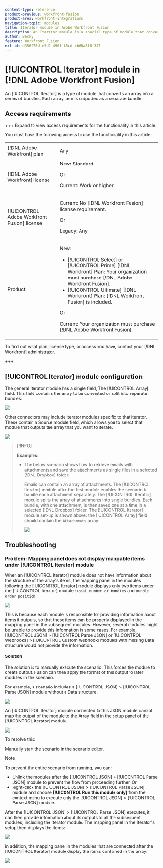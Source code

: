```yaml
---
content-type: reference
product-previous: workfront-fusion
product-area: workfront-integrations
navigation-topic: modules
title: Iterator module in Adobe Workfront Fusion
description: An Iterator module is a special type of module that converts an array into a series of bundles. Each array item is outputted as a separate bundle.
author: Becky
feature: Workfront Fusion
exl-id: d356276d-e5d9-496f-85cd-cb60a8f8f377
---
```

# [!UICONTROL Iterator] module in [!DNL Adobe Workfront Fusion]

<!--audited: 09/2024-->

An [!UICONTROL Iterator] is a type of module that converts an array into a series of bundles. Each array item is outputted as a separate bundle.

<!--For more information, see [Types of modules](../../workfront-fusion/modules/module-types.md) and [Map an array in Adobe Workfront Fusion](../../workfront-fusion/mapping/map-an-array.md).-->

## Access requirements

+++ Expand to view access requirements for the functionality in this article.

You must have the following access to use the functionality in this article:

<table style="table-layout:auto">
 <col> 
 <col> 
 <tbody> 
  <tr> 
    <td role="rowheader">[!DNL Adobe Workfront] plan</td> 
   <td> <p>Any</p> </td> 
  </tr> 
  <tr data-mc-conditions=""> 
   <td role="rowheader">[!DNL Adobe Workfront] license</td> 
   <td> New: Standard<p>Or</p><p>Current: Work or higher</p> </td> 
  </tr> 
  <tr> 
   <td role="rowheader">[!UICONTROL Adobe Workfront Fusion] license</td> 
   <td>
   <p>Current: No [!DNL Workfront Fusion] license requirement.</p>
   <p>Or</p>
   <p>Legacy: Any </p>
   </td> 
  </tr> 
  <tr> 
   <td role="rowheader">Product</td> 
   <td>
   <p>New:</p> <ul><li>[!UICONTROL Select] or [!UICONTROL Prime] [!DNL Workfront] Plan: Your organization must purchase [!DNL Adobe Workfront Fusion].</li><li>[!UICONTROL Ultimate] [!DNL Workfront] Plan: [!DNL Workfront Fusion] is included.</li></ul>
   <p>Or</p>
   <p>Current: Your organization must purchase [!DNL Adobe Workfront Fusion].</p>
   </td> 
  </tr>
 </tbody> 
</table>


To find out what plan, license type, or access you have, contact your [!DNL Workfront] administrator.

<!--For information on [!DNL Adobe Workfront Fusion] licenses, see [[!DNL Adobe Workfront Fusion] licenses](../../workfront-fusion/get-started/license-automation-vs-integration.md).-->

+++

## [!UICONTROL Iterator] module configuration

The general Iterator module has a single field, The [!UICONTROL Array] field. This field contains the array to be converted or split into separate bundles.

![](assets/set-up-iterator.jpg)

Other connectors may include iterator modules specific to that iterator. These contain a Source module field, which allows you to select that module that outputs the array that you want to iterate.

![](assets/specialized-iterators.jpg)

<!--For more information, see [Configure a module's settings in Adobe Workfront Fusion](../../workfront-fusion/modules/configure-a-modules-settings.md).-->

>[!INFO]
>
>**Examples:** 
>
>* The below scenario shows how to retrieve emails with attachments and save the attachments as single files in a selected [!DNL Dropbox] folder.
>
>   Emails can contain an array of attachments. The [!UICONTROL Iterator] module after the first module enables the scenario to handle each attachment separately. The [!UICONTROL Iterator] module splits the array of attachments into single bundles. Each bundle, with one attachment, is then saved one at a time in a selected [!DNL Dropbox] folder. The [!UICONTROL Iterator] module set-up is shown above: the [!UICONTROL Array] field should contain the `Attachments` array.
>
>   ![](assets/attachments-array.jpg)



## Troubleshooting

### Problem: Mapping panel does not display mappable items under [!UICONTROL Iterator] module

When an [!UICONTROL Iterator] module does not have information about the structure of the array's items, the mapping panel in the modules following the [!UICONTROL Iterator] module displays only two items under the [!UICONTROL Iterator] module :`Total number of bundles` and `Bundle order position`.

![](assets/mapping-panel-doesnt-display.png)

This is because each module is responsible for providing information about items it outputs, so that these items can be properly displayed in the mapping panel in the subsequent modules. However, several modules might be unable to provide this information in some cases. For example, [!UICONTROL JSON] > [!UICONTROL Parse JSON] or [!UICONTROL Webhooks] > [!UICONTROL Custom Webhook] modules with missing Data structure would not provide the information.

#### Solution

The solution is to manually execute the scenario. This forces the module to create output. Fusion can then apply the format of this output to later modules in the scenario. 

For example, a scenario includes a [!UICONTROL JSON] > [!UICONTROL Parse JSON] module without a Data structure.

![](assets/json-parse-json.png)

An [!UICONTROL Iterator] module connected to this JSON module cannot map the output of the module to the Array field in the setup panel of the [!UICONTROL Iterator] module.

![](assets/connect-iterator-module.png)

To resolve this: 

Manually start the scenario in the scenario editor. 

>[!NOTE]
>
>To prevent the entire scenario from running, you can:
>
>* Unlink the modules after the [!UICONTROL JSON] > [!UICONTROL Parse JSON] module to prevent the flow from proceeding further. 
>   Or 
>* Right-click the [!UICONTROL JSON] > [!UICONTROL Parse JSON] module and choose **[!UICONTROL Run this module only]** from the context menu to execute only the [!UICONTROL JSON] > [!UICONTROL Parse JSON] module.

After the [!UICONTROL JSON] > [!UICONTROL Parse JSON] executes, it can then provide information about its outputs to all the subsequent modules, including the Iterator module. The mapping panel in the Iterator's setup then displays the items:

![](assets/mapping-panel-displays-items.png)

in addition, the mapping panel in the modules that are connected after the [!UICONTROL Iterator] module display the items contained in the array:

![](assets/items-contained-in-array.png)
